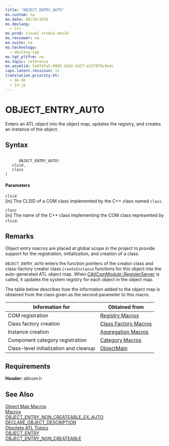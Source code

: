 ```yaml
---
title: "OBJECT_ENTRY_AUTO"
ms.custom: na
ms.date: 09/19/2016
ms.devlang: 
  - C++
ms.prod: visual-studio-dev14
ms.reviewer: na
ms.suite: na
ms.technology: 
  - devlang-cpp
ms.tgt_pltfrm: na
ms.topic: reference
ms.assetid: 5a0f4fa5-0905-43d2-b337-e22f979c9e4c
caps.latest.revision: 12
translation.priority.ht: 
  - de-de
  - ja-jp
---
```

# OBJECT_ENTRY_AUTO
Enters an ATL object into the object map, updates the registry, and creates an instance of the object.  
  
## Syntax  
  
```  
  
      OBJECT_ENTRY_AUTO(   
   clsid,   
   class    
)  
```  
  
#### Parameters  
 `clsid`  
 [in] The CLSID of a COM class implemented by the C++ class named `class`.  
  
 `class`  
 [in] The name of the C++ class implementing the COM class represented by `clsid`.  
  
## Remarks  
 Object entry macros are placed at global scope in the project to provide support for the registration, initialization, and creation of a class.  
  
 `OBJECT_ENTRY_AUTO` enters the function pointers of the creator class and class-factory creator class `CreateInstance` functions for this object into the auto-generated ATL object map. When [CAtlComModule::RegisterServer](../vs140/CAtlComModule--RegisterServer.md) is called, it updates the system registry for each object in the object map.  
  
 The table below describes how the information added to the object map is obtained from the class given as the second parameter to this macro.  
  
|Information for|Obtained from|  
|---------------------|-------------------|  
|COM registration|[Registry Macros](../vs140/Registry-Macros.md)|  
|Class factory creation|[Class Factory Macros](../vs140/Aggregation-and-Class-Factory-Macros.md)|  
|Instance creation|[Aggregation Macros](../vs140/Aggregation-and-Class-Factory-Macros.md)|  
|Component category registration|[Category Macros](../vs140/Category-Macros.md)|  
|Class-level initialization and cleanup|[ObjectMain](../vs140/CComObjectRootEx--ObjectMain.md)|  
  
## Requirements  
 **Header:** atlcom.h  
  
## See Also  
 [Object Map Macros](../vs140/Object-Map-Macros.md)   
 [Macros](../vs140/ATL-Macros.md)   
 [OBJECT_ENTRY_NON_CREATEABLE_EX_AUTO](../vs140/OBJECT_ENTRY_NON_CREATEABLE_EX_AUTO.md)   
 [DECLARE_OBJECT_DESCRIPTION](../vs140/DECLARE_OBJECT_DESCRIPTION.md)   
 [Obsolete ATL Topics](assetId:///7af0223d-148e-4a4c-bf9c-3e916a3b67ec)   
 [OBJECT_ENTRY](assetId:///abd10ee2-54f0-4f94-9ec2-ddf8f4c8c8cd)   
 [OBJECT_ENTRY_NON_CREATEABLE](assetId:///9ccd7065-79d6-4fc6-a4df-ce313bdbd4dc)